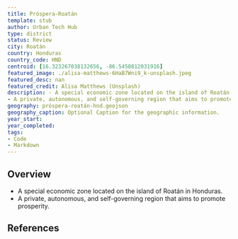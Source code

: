 ```yaml
---
title: Próspera-Roatán
template: stub
author: Urban Tech Hub
type: district
status: Review
city: Roatán
country: Honduras
country_code: HND
centroid: [16.323267038132656, -86.5450812031916]
featured_image: ./alisa-matthews-6HaB7Wni9_k-unsplash.jpeg
featured_desc: nan
featured_credit: Alisa Matthews (Unsplash)
description: - A special economic zone located on the island of Roatán in Honduras. 
- A private, autonomous, and self-governing region that aims to promote prosperity.
geography: próspera-roatán-hnd.geojson
geography_caption: Optional Caption for the geographic information.
year_start:
year_completed:
tags:
- Code
- Markdown
---
```


## Overview

- A special economic zone located on the island of Roatán in Honduras.
- A private, autonomous, and self-governing region that aims to promote prosperity.

## References
